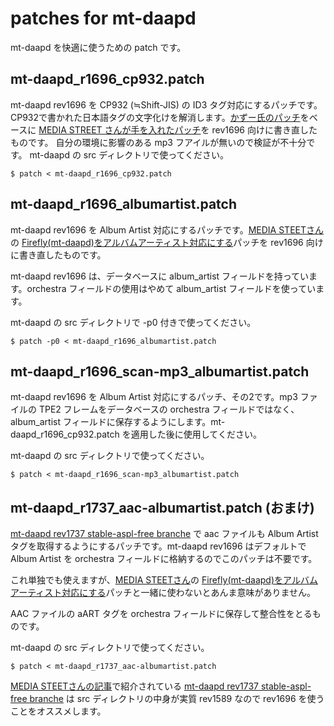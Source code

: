 patches for mt-daapd
========
mt-daapd を快適に使うための patch です。

mt-daapd_r1696_cp932.patch 
--------
mt-daapd rev1696 を CP932 (≒Shift-JIS) の ID3 タグ対応にするパッチです。CP932で書かれた日本語タグの文字化けを解消します。[かずー氏のパッチ](http://www.kzsoft.to/~kazu/mt-daapd/ "iTunesサーバ(mt-daapd/Firefly)日本語スマートプレイリスト対応パッチ")をベースに [MEDIA STREET さんが手を入れたパッチ](http://media.st/blog/2011/10/build-firefly-mt-daapd-win32/ "Firefly(mt-daapd)のWindows版を自力ビルドしてみる")を rev1696 向けに書き直したものです。
自分の環境に影響のある mp3 フアイルが無いので検証が不十分です。
mt-daapd の src ディレクトリで使ってください。

    $ patch < mt-daapd_r1696_cp932.patch

mt-daapd_r1696_albumartist.patch
--------
mt-daapd rev1696 を Album Artist 対応にするパッチです。[MEDIA STEETさん](http://media.st/ "MEDIA STREET")の [Firefly(mt-daapd)をアルバムアーティスト対応にする](http://media.st/blog/2011/10/firefly-mt-daapd-albumartist/ "Firefly(mt-daapd)をアルバムアーティスト対応にする")パッチを rev1696 向けに書き直したものです。

mt-daapd rev1696 は、データベースに album_artist フィールドを持っています。orchestra フィールドの使用はやめて album_artist フィールドを使っています。

mt-daapd の src ディレクトリで -p0 付きで使ってください。

    $ patch -p0 < mt-daapd_r1696_albumartist.patch

mt-daapd_r1696_scan-mp3_albumartist.patch
--------
mt-daapd rev1696 を Album Artist 対応にするパッチ、その2です。mp3 ファイルの TPE2 フレームをデータベースの orchestra フィールドではなく、album_artist フィールドに保存するようにします。mt-daapd_r1696_cp932.patch を適用した後に使用してください。

mt-daapd の src ディレクトリで使ってください。

    $ patch < mt-daapd_r1696_scan-mp3_albumartist.patch

mt-daapd_r1737_aac-albumartist.patch (おまけ)
--------
[mt-daapd rev1737 stable-aspl-free branche](http://mt-daapd.svn.sourceforge.net/viewvc/mt-daapd/branches/stable-aspl-free/ "Index of /branches/stable-aspl-free") で aac ファイルも Album Artist タグを取得するようにするパッチです。mt-daapd rev1696 はデフォルトで Album Artist を orchestra フィールドに格納するのでこのパッチは不要です。

これ単独でも使えますが、[MEDIA STEETさん](http://media.st/ "MEDIA STREET")の [Firefly(mt-daapd)をアルバムアーティスト対応にする](http://media.st/blog/2011/10/firefly-mt-daapd-albumartist/ "Firefly(mt-daapd)をアルバムアーティスト対応にする")パッチと一緒に使わないとあんま意味がありません。

AAC ファイルの aART タグを orchestra フィールドに保存して整合性をとるものです。

mt-daapd の src ディレクトリで使ってください。

    $ patch < mt-daapd_r1737_aac-albumartist.patch

[MEDIA STEETさんの記事](http://media.st/blog/2011/10/firefly-mt-daapd-albumartist/ "Firefly(mt-daapd)をアルバムアーティスト対応にする")で紹介されている [mt-daapd rev1737 stable-aspl-free branche](http://mt-daapd.svn.sourceforge.net/viewvc/mt-daapd/branches/stable-aspl-free/ "Index of /branches/stable-aspl-free") は src ディレクトリの中身が実質 rev1589 なので rev1696 を使うことをオススメします。
